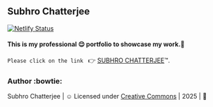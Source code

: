 ## Subhro Chatterjee

[![Netlify Status](https://api.netlify.com/api/v1/badges/60b25308-2f9c-4f6e-8f04-f38d436e21a3/deploy-status)](https://app.netlify.com/sites/subhrochatterjee/deploys?branch=master)

#### This is my professional :relieved: portfolio to showcase my work.:man:

`Please click on the link ` :point_right: [SUBHRO CHATTERJEE](https://subhrochatterjee.netlify.app/):tm:.

### Author :bowtie:
Subhro Chatterjee | :relaxed: Licensed under [Creative Commons](https://creativecommons.org/licenses/by-sa/4.0/) | 2025 | :pray:
